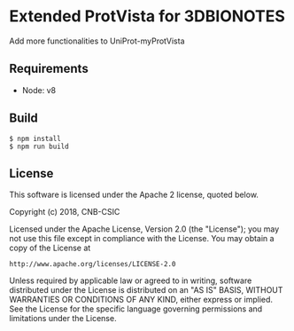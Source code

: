 # Extended ProtVista for 3DBIONOTES

Add more functionalities to UniProt-myProtVista

## Requirements

- Node: v8

## Build

```
$ npm install
$ npm run build
```

## License
This software is licensed under the Apache 2 license, quoted below.

Copyright (c) 2018, CNB-CSIC

Licensed under the Apache License, Version 2.0 (the "License"); you may not
use this file except in compliance with the License. You may obtain a copy of
the License at

    http://www.apache.org/licenses/LICENSE-2.0

Unless required by applicable law or agreed to in writing, software
distributed under the License is distributed on an "AS IS" BASIS, WITHOUT
WARRANTIES OR CONDITIONS OF ANY KIND, either express or implied. See the
License for the specific language governing permissions and limitations under
the License.
